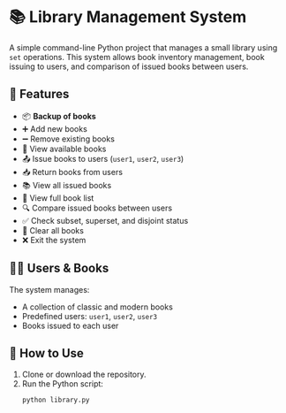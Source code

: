 # 📚 Library Management System

A simple command-line Python project that manages a small library using `set` operations. This system allows book inventory management, book issuing to users, and comparison of issued books between users.

## 🚀 Features

- 📦 **Backup of books**
- ➕ Add new books
- ➖ Remove existing books
- 📖 View available books
- 📤 Issue books to users (`user1`, `user2`, `user3`)
- 📥 Return books from users
- 📚 View all issued books
- 🧮 View full book list
- 🔍 Compare issued books between users
- ✅ Check subset, superset, and disjoint status
- 🧹 Clear all books
- ❌ Exit the system

## 🧑‍💻 Users & Books

The system manages:
- A collection of classic and modern books
- Predefined users: `user1`, `user2`, `user3`
- Books issued to each user

## 🔧 How to Use

1. Clone or download the repository.
2. Run the Python script:
   ```bash
   python library.py
